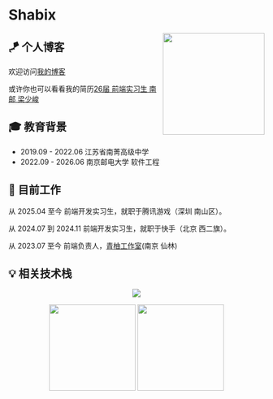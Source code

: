 # Shabix

<img align='right' src='https://user-images.githubusercontent.com/5713670/87202985-820dcb80-c2b6-11ea-9f56-7ec461c497c3.gif' width='200"'>

##  🪁 个人博客
欢迎访问[我的博客](https://shabix.fun/)

或许你也可以看看我的简历[26届 前端实习生 南邮 梁少峻](https://resume.shabix.fun/)

##  🎓 教育背景 

- 2019.09 - 2022.06 江苏省南菁高级中学
- 2022.09 - 2026.06 南京邮电大学 软件工程

##   💼 目前工作 

从 2025.04 至今
前端开发实习生，就职于腾讯游戏（深圳 南山区）。

从 2024.07 到 2024.11
前端开发实习生，就职于快手（北京 西二旗）。

从 2023.07 至今
前端负责人，[青柚工作室](https://qingyou.njupt.edu.cn/)(南京 仙林)


## 💡 相关技术栈

<p align="center">
  <a href="https://skillicons.dev">
    <img src="https://skillicons.dev/icons?i=react,vue3,js,ts,sass,jest,webpack,nodejs,nestjs,md,vite,graphql,pnpm,redux" />
  </a>
</p>

<div align="center" >
    <img src="https://github-readme-stats-git-masterrstaa-rickstaa.vercel.app/api?username=Shabi-x&theme=swift&show_icons=true" height="170px">
    <img src="https://github-readme-stats-git-masterrstaa-rickstaa.vercel.app/api/top-langs/?username=Shabi-x&layout=compact&theme=swift" height="170px">
</div>

